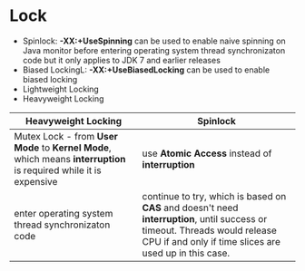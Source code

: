# Lock

- Spinlock: **-XX:+UseSpinning** can be used to enable naive spinning on Java monitor before entering operating system thread synchronizaton code but it only applies to JDK 7 and earlier releases
- Biased LockingL: **-XX:+UseBiasedLocking** can be used to enable biased locking
- Lightweight Locking
- Heavyweight Locking

| **Heavyweight Locking** | **Spinlock** |
| ---- | --- |
| Mutex Lock - from **User Mode** to **Kernel Mode**, which means **interruption** is required while it is expensive | use **Atomic Access** instead of **interruption** |
| enter operating system thread synchronizaton code | continue to try, which is based on **CAS** and doesn't need **interruption**, until success or timeout. Threads would release CPU if and only if time slices are used up in this case. |
